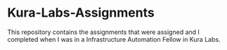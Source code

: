 # Kura-Labs-Assignments
This repository contains the assignments that were assigned and I completed when I was in a Infrastructure Automation Fellow in Kura Labs. 
